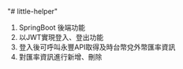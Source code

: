 "# little-helper" 

1. SpringBoot 後端功能
2. 以JWT實現登入、登出功能
3. 登入後可呼叫永豐API取得及時台幣兌外幣匯率資訊
4. 對匯率資訊進行新增、刪除

